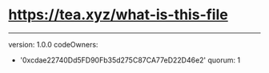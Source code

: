 # https://tea.xyz/what-is-this-file
---
version: 1.0.0
codeOwners:
  - '0xcdae22740Dd5FD90Fb35d275C87CA77eD22D46e2'
quorum: 1
